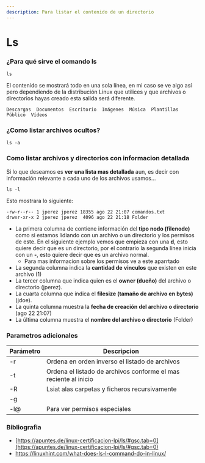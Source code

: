 ```yaml
---
description: Para listar el contenido de un directorio
---
```


# Ls

### ¿Para qué sirve el comando ls <a href="#para-que-sirve-el-comando-ls" id="para-que-sirve-el-comando-ls"></a>

```
ls
```

El contenido se mostrará todo en una sola línea, en mi caso se ve algo así pero dependiendo de la distribución Linux que utilices y que archivos o directorios hayas creado esta salida será diferente.

```
Descargas  Documentos  Escritorio  Imágenes  Música  Plantillas  Público  Vídeos
```

### ¿Como listar archivos ocultos?

```
ls -a
```

### Como listar archivos y directorios con informacion detallada

Si lo que deseamos es **ver una lista mas detallada** aun, es decir con información relevante a cada uno de los archivos usamos…

```
ls -l
```

Esto mostrara lo siguiente:

```
-rw-r--r-- 1 jperez jperez 18355 ago 22 21:07 comandos.txt
drwxr-xr-x 2 jperez jperez  4096 ago 22 21:18 Folder
```

* La primera columna de contiene información del **tipo nodo (filenode)** como si estamos lidiando con un archivo o un directorio y los permisos de este. En el siguiente ejemplo vemos que empieza con una **d**, esto quiere decir que es un directorio, por el contrario la segunda línea inicia con un **-**, esto quiere decir que es un archivo normal.
  * Para mas informacion sobre los permisos ve a este aparrtado
* La segunda columna indica la **cantidad de** **vinculos** que existen en este archivo (1)
* La tercer columna que indica quien es el **owner (dueño)** del archivo o directorio (jperez).
* La cuarta columna que indica el **filesize (tamaño de archivo en bytes)** (jdoe).
* La quinta columna muestra la **fecha de creación del archivo o directorio** (ago 22 21:07)
* La última columna muestra el **nombre del archivo o directorio** (Folder)

### Parametros adicionales

| Parámetro | Descripcion                                                      |
| --------- | ---------------------------------------------------------------- |
| -r        | Ordena en orden inverso el listado de archivos                   |
| -t        | Ordena el listado de archivos conforme el mas reciente al inicio |
| -R        | Lsiat alas carpetas y ficheros recursivamente                    |
| -g        |                                                                  |
| -l@       | Para ver permisos especiales                                     |

### Bibliografia

* [https://apuntes.de/linux-certificacion-lpi/ls/#gsc.tab=0](https://apuntes.de/linux-certificacion-lpi/ls/#gsc.tab=0)
* [https://linuxhint.com/what-does-ls-l-command-do-in-linux/ ](https://linuxhint.com/what-does-ls-l-command-do-in-linux/)
